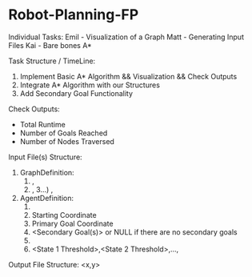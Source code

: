 # Robot-Planning-FP
Individual Tasks:
Emil - Visualization of a Graph 
Matt - Generating Input Files
Kai - Bare bones A*

Task Structure / TimeLine:
1) Implement Basic A* Algorithm && Visualization && Check Outputs
2) Integrate A* Algorithm with our Structures
3) Add Secondary Goal Functionality

Check Outputs:
- Total Runtime
- Number of Goals Reached
- Number of Nodes Traversed

Input File(s) Structure:
1) GraphDefinition:
   1) <Min X Value>,<Max X Value>
   2) <Min Y Value>,<Max Y Value>
   3...) <x>,<y> <internal state> <change value>
3) AgentDefinition:
   1) <Starting Internal State>
   2) Starting Coordinate
   3) Primary Goal Coordinate
   4) <Secondary Goal(s)> or NULL if there are no secondary goals
   5) <Scaler Vision Value>
   6) <State 1 Threshold>,<State 2 Threshold>,...,<State n Threshold>

Output File Structure:
<x,y> <agent internal state> <potential path from this node>